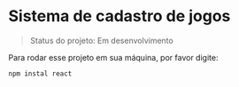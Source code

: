# Sistema de cadastro de jogos

> Status do projeto: Em desenvolvimento

Para rodar esse projeto em sua máquina, por favor digite:

```
npm instal react
```
